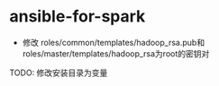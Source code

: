 # ansible-for-spark


- 修改 roles/common/templates/hadoop_rsa.pub和roles/master/templates/hadoop_rsa为root的密钥对

TODO:  修改安装目录为变量